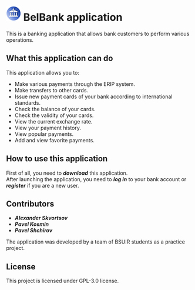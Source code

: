 # ![logo](https://github.com/BelBank/BelBank-V2/raw/main/src/images/Logo40.png) BelBank application

This is a banking application that allows bank customers to perform various operations.

## What this application can do
This application allows you to:
- Make various payments through the ERIP system.
- Make transfers to other cards.
- Issue new payment cards of your bank according to international standards.
- Check the balance of your cards.
- Check the validity of your cards.
- View the current exchange rate.
- View your payment history.
- View popular payments.
- Add and view favorite payments.

## How to use this application
First of all, you need to ***download*** this application. <br/>
After launching the application, you need to ***log in*** to your bank account or ***register*** if you are a new user. <br/>

## Contributors
- ***Alexander Skvortsov***
- ***Pavel Kosmin***
- ***Pavel Shchirov***

The application was developed by a team of BSUIR students as a practice project.

## License
This project is licensed under GPL-3.0 license.
